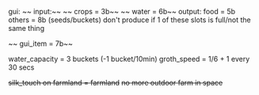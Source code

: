 gui:
~~	input:~~
~~		crops = 3b~~
~~		water = 6b~~
	output:
		food = 5b
		others = 8b (seeds/buckets)
	don't produce if 1 of these slots is full/not the same thing
	
~~	gui_item = 7b~~

water_capacity = 3 buckets (-1 bucket/10min)
groth_speed =  1/6 + 1 every 30 secs

~~silk_touch on farmland = farmland~~
~~no more outdoor farm in space~~
